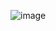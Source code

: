![image](https://github.com/NightBack2/TurtlePaint/assets/22888087/243e079f-a27b-47af-992d-88e0b841a003)
